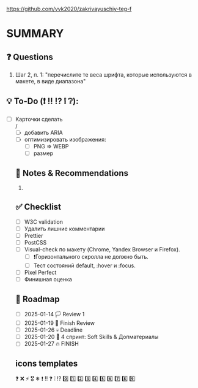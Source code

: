 https://github.com/vvk2020/zakrivayuschiy-teg-f 

# SUMMARY

## ❓ Questions
1. Шаг 2, п. 1: "перечислите те веса шрифта, которые используются в макете, в виде диапазона"

## 💡 To-Do (❗ ‼️ ⁉️ ❕ ❔):
- [ ] Карточки сделать <li>/<ul>
- [ ] добавить ARIA
- [ ] оптимизировать изображения:
  - [ ] PNG => WEBP
  - [ ] размер

## 📌 Notes & Recommendations
1. 

## ✅ Checklist
- [ ] W3C validation
- [ ] Удалить лишние комментарии
- [ ] Prettier
- [ ] PostCSS
- [ ] Visual-check по макету (Chrome, Yandex Browser и Firefox).
  - [ ] ❗Горизонтального скролла не должно быть.
  - [ ] Тест состояний default, :hover и :focus.
- [ ] Pixel Perfect
- [ ] Финишная оценка

## 📅 Roadmap
- [ ] 2025-01-14 🏳️ Review 1
- [ ] 2025-01-19 🏁 Finish Review
- [ ] 2025-01-26 💀 Deadline
- [ ] 2025-01-20 📖 4 спринт: Soft Skills & Допматериалы
- [ ] 2025-01-27 🔥 FINISH

## icons templates
❓ ❌ ⚡ 🎖️ ❄ ❗ ‼️ ❓ ❕ ⁉️ 0️⃣ 1️⃣ 2️⃣ 3️⃣ 4️⃣ 5️⃣ 6️⃣ 7️⃣ 8️⃣ 9️⃣ 